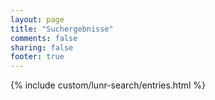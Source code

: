 ```yaml
---
layout: page
title: "Suchergebnisse"
comments: false
sharing: false
footer: true
---
```

{% include custom/lunr-search/entries.html %}